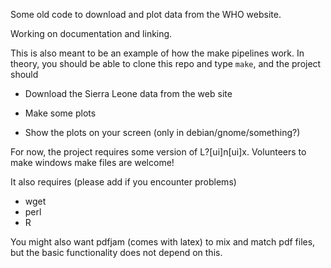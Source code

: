 Some old code to download and plot data from the WHO website.

Working on documentation and linking.

This is also meant to be an example of how the make pipelines work. In theory, you should be able to clone this repo and type `make`, and the project should

* Download the Sierra Leone data from the web site

* Make some plots

* Show the plots on your screen (only in debian/gnome/something?)

For now, the project requires some version of L?[ui]n[ui]x. Volunteers to make windows make files are welcome!

It also requires (please add if you encounter problems)

* wget
* perl
* R

You might also want pdfjam (comes with latex) to mix and match pdf files, but the basic functionality does not depend on this.
